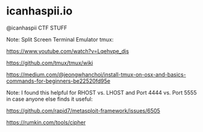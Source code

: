 # icanhaspii.io
@icanhaspii CTF STUFF 


Note: Split Screen Terminal Emulator tmux: 

https://www.youtube.com/watch?v=Lqehvpe_djs 

https://github.com/tmux/tmux/wiki 

https://medium.com/@jeongwhanchoi/install-tmux-on-osx-and-basics-commands-for-beginners-be22520fd95e 


Note: I found this helpful for RHOST vs. LHOST and Port 4444 vs. Port 5555 in case anyone else finds it useful: 

https://github.com/rapid7/metasploit-framework/issues/6505 

https://rumkin.com/tools/cipher 

